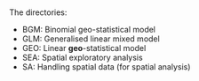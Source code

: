 
<br>

The directories:

* BGM: Binomial geo-statistical model
* GLM: Generalised linear mixed model
* GEO: Linear **geo**-statistical model
* SEA: Spatial exploratory analysis
* SA: Handling spatial data (for spatial analysis)

<br>
<br>

<br>
<br>

<br>
<br>

<br>
<br>
